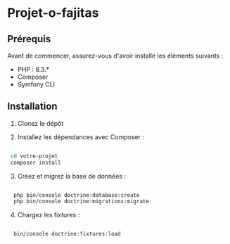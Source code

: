 # Projet-o-fajitas


## Prérequis

Avant de commencer, assurez-vous d'avoir installé les éléments suivants :
- PHP : 8.3.*
- Composer
- Symfony CLI
 

## Installation

1. Clonez le dépôt 

2. Installez les dépendances avec Composer :
  
 ```bash

  cd votre-projet
  composer install

  ```

3. Créez et migrez la base de données : 
   
 ```bash

   php bin/console doctrine:database:create
   php bin/console doctrine:migrations:migrate

  ```
4. Chargez les fixtures :

 ```bash

   bin/console doctrine:fixtures:load

  ```
